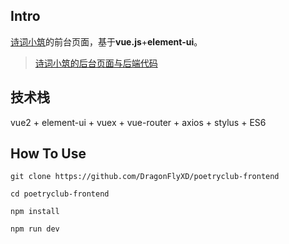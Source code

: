 ## Intro

[诗词小筑](http://www.dragonflyxd.com)的前台页面，基于**vue.js**+**element-ui**。

> [诗词小筑的后台页面与后端代码](https://github.com/DragonFlyXD/poetryclub-backend)

## 技术栈

 vue2 + element-ui + vuex + vue-router + axios + stylus + ES6

## How To Use

```
git clone https://github.com/DragonFlyXD/poetryclub-frontend

cd poetryclub-frontend

npm install

npm run dev
```

